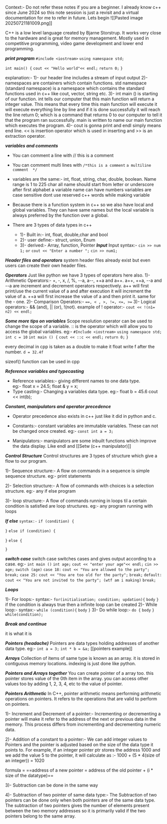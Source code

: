 Context:- Do not refer these notes if you are a beginner.  I already know c++ since June 2024 so this note session is just a revisit and a virtual documentation for me to refer in future. 
Lets begin
![[Pasted image 20250721181009.png]]

C++ is a low level language created by Bjarne Storstrup. It works very close to the hardware and is great for memory management. Mostly used in competitive programming, video game development and lower end programming. 

***print program***
`#include <iostream>`
`using namespace std;`

`int main() {`
	`cout << "Hello world"<< endl;`
	`return 0;`
`}`

explanation:- 1)- our header line includes a stream of input output 
2)- namespaces are containers which contain functions. std namespace (standard namespace) is a namespace which contains the standard functions used in c++ like cout, vector, string etc.
3)- int main () is starting of our function. int tells our computer that this main function will return a integer value. This means that every time this main function will execute it will execute everything line by line and if it is done successfully it will reach the line return 0; which is a command that returns 0 to our computer to tell it that the program ran successfully. main is written to name our main function which executes the program. 
4)- cout is gonna print and endl simply means end line.  << is insertion operator which is used in inserting and >> is an extraction operator. 

***variables and comments***

- You can comment a line with // this is a comment 
- You can comment multi lines with `/*this is a comment` 
	`a multiline comment  */`

- variables are the same:- 
	int, float, string, char, double, boolean. 
	Name range is 1 to 225 char
	all name should start from letter or underscore
	after first alphabet a variable name can have numbers
	variables are case sensitive
	dont use reserved c++ words while making variable

- Because there is a function system in c++ so we also have local and global variables. They can have same names but the local variable is always preferred by the function over a global. 
- There are 3 types of data types in c++ 
	- 1)- Built in:- int, float, double,char and bool
	- 2)- user define:- struct, union, Enum
	- 3)- derived:- Array, function, Pointer
***Input***
Input syntax:- 
	`cin >> num 1;`
	`or` 
	`cout << "Enter a number ";`
	`cin >> num1;`

***Header files and operators***
system header files already exist but even users can create their own header files. 

***Operators***
Just like python we have 3 types of operators here also.
	1)- Arithmetic Operators:- +, -,  x, /, %, --a, a--, ++a and a++.
		a++, ++a, --a and --a are increment and decrement operators respectively. 
		a++ will first print/use the current value of a and after execution it will increment the value of a. ++a will first increase the value of a and then print it. same for the - one.
	2)- Comparison Operators:- `==, < , >, !=, <=, >=`
	3)- Logical operators:- && (and), || (or), !(not).
		example of ! operator:- 
				`cout << !(n1= n2) << endl;`

***Some more tips on variables***
Scope resolution operator can be used to change the scope of a variable. :: is the operator which will allow you to access the global variables. 
eg:- 
`#Include <iostream>`
`using namespace std;`
`int c = 10`
`int main () {`
`cout << ::c << endl;`
`return 0;`
`}`

every decimal in cpp is taken as a double to make it float write f after the number.
`d = 32.4f`

sizeof() function can be used in cpp


***Reference variables and typecasting***
- Reference variables:- giving different names to one data type.  
	 eg:- float x = 24.5;
		float & y = x;
- Type casting:- Changing a variables data type. 
		eg:- float b = 45.6
			cout << int(b); 

***Constant, manipulators and operator precedence***
- Operator precedence also exists in c++ just like it did in python and c.

- Constants:- constant variables are immutable variables. These can not be changed once created. eg:- `const int a = 3;`

- Manipulators:- manipulators are some inbuilt functions which improve the data display. Like endl and [[Setw (c++ manipulator)]]

***Control Structure***
Control structures are 3 types of structure which give a flow to our program. 

1)- Sequence structure:- A flow on commands in a sequence is simple sequence structure. 
eg:- print statements

2)-  Selection structure:- A flow of commands with choices is a selection structure. 
eg:- any if else program

3)- loop structure:- A flow of commands running in loops til a certain condition is satisfied are loop structures.
eg:- any program running with loops

***If else***
`syntax:-` 
`if (condition) {`

`}`
`else if (condition) {`

`}`
`else {`

`}`

***switch case***
switch case switches cases and gives output according to a case. 
eg:-
	`int main ()` 
	`int age;`
	`cout << "enter your age"<< endl;`
	`cin >> age;`
	`switch (age)`
		`case 18:`
			`cout << "You are allowed to the party";`
			`break;`
		`case 25:`
			`cout << "You are too old for the party";`
			`break;`
		`default:`
			`cout << "You are not invited to the party"; (wtf am i making)`
			`break;`
		
		

***Loops***

1)- For loops:- 
	syntax:- 
	`for(initialisation; condition; updation){`
		`body`
	`}`
	if the condition is always true then a infinite loop can be created
2)- While loop:-
	syntax:-
		`while (condition){`
			`body`
		`}`
3)- Do while loop:-
	`do {`
		`body`
	`} while(condition);`

***Break and continue***

it is what it is

***Pointers (headache)***
Pointers are data types holding addresses of another data type. 
eg:- 
`int a = 3;`
`int * b = &a;`
[[pointers example]]

***Arrays***
Collection of items of same type is known as an array. it is stored in contiguous memory locations. indexing is just done like python.

***Pointers and Arrays together***
You can create pointer of a array too. this pointer stores value of the 0th item in the array. you can access other values too by adding 1, 2, 3, 4, etc to the value of pointer. 

***Pointers Arithmetic***
In C++, pointer arithmetic means performing arithmetic operations on pointers. It refers to the operations that are valid to perform on pointers. 

1)- Increment and Decrement of a pointer:- Incrementing or decrementing a pointer will make it refer to the address of the next or previous data in the memory. This process differs from incrementing and decrementing numeric data. 

2)- Addition of a constant to a pointer:- We can add integer values to Pointers and the pointer is adjusted based on the size of the data type it points to. For example, if an integer pointer ptr stores the address 1000 and we add the value 5 to the pointer, it will calculate as :- 1000 + (5 * 4(size of an integer)) = 1020 

formula = ==address of a new pointer = address of the old pointer + (i * size of the datatype)==

3)- Subtraction can be done in the same way 

4)- Subtraction of two pointer of same data type:- The Subtraction of two pointers can be done only when both pointers are of the same data type. The subtraction of two pointers gives the number of elements present between the two memory addresses so it is primarily valid if the two pointers belong to the same array.








